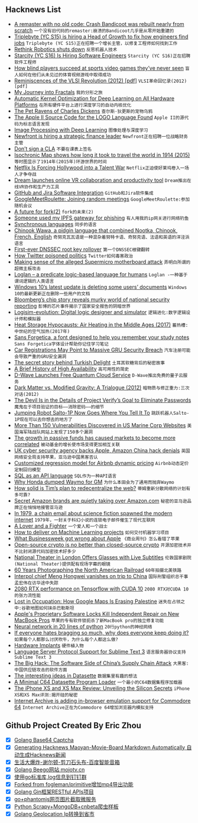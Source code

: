 ## Hacknews List


- [A remaster with no old code: Crash Bandicoot was rebuilt nearly from scratch](https://arstechnica.com/gaming/2017/06/a-remaster-with-no-old-code-crash-bandicoot-was-rebuilt-nearly-from-scratch/)  `一个没有旧代码的remaster:崩溃的Bandicoot几乎是从零开始重建的`
- [Triplebyte (YC S15) is hiring a Head of Growth to fix how engineers find jobs](https://jobs.lever.co/triplebyte/071d4781-3477-43c2-899d-2f2a421b0f40)  `Triplebyte (YC S15)正在招聘一个增长主管，以修复工程师如何找到工作`
- [Rethink Robotics shuts down](https://www.theverge.com/2018/10/4/17935820/rethink-robotics-shuts-down-baxter-sawyer-robot-cobots)  `反思机器人技术`
- [Starcity (YC S16) Is Hiring Software Engineers](https://starcity.com/careers#positions)  `Starcity (YC S16)正在招聘软件工程师`
- [How blind players succeed at sports video games they’ve never seen](https://arstechnica.com/gaming/2018/03/how-blind-players-succeed-at-sports-video-games-theyve-never-seen/)  `盲人如何在他们从未见过的体育视频游戏中取得成功`
- [Reminiscences of the VLSI Revolution (2012) [pdf]](http://worrydream.com/refs/Conway%20-%20Reminiscences%20of%20the%20VLSI%20Revolution.pdf)  `VLSI革命回忆录(2012)[pdf]`
- [My Journey into Fractals](https://medium.com/@bananaft/my-journey-into-fractals-d25ebc6c4dc2)  `我的分形之旅`
- [Automatic Kernel Optimization for Deep Learning on All Hardware Platforms](https://tvm.ai/2018/10/03/auto-opt-all.html)  `在所有硬件平台上进行深度学习的自动内核优化`
- [The Pet Ravens of Charles Dickens](https://lithub.com/meet-the-beloved-pet-ravens-of-charles-dickens/)  `查尔斯·狄更斯的宠物乌鸦`
- [The Apple II Source Code for the LOGO Language Found](https://blog.adafruit.com/2018/10/04/the-apple-ii-source-code-for-the-logo-language-found/)  `Apple II的源代码为标志语言发现`
- [Image Processing with Deep Learning](https://blog.infrrd.ai/computer-vision/image-processing-deep-learning-quick-start-guide/)  `图像处理与深度学习`
- [Newfront is hiring a strategic finance leader](https://angel.co/newfront-insurance/jobs/437898-strategic-finance-corp-dev)  `Newfront正在招聘一位战略财务主管`
- [Don’t sign a CLA](https://drewdevault.com/2018/10/05/Dont-sign-a-CLA.html)  `不要在课表上签名`
- [Isochronic Map shows how long it took to travel the world in 1914 (2015)](https://www.telegraph.co.uk/travel/news/What-travelling-was-like-100-years-ago/)  `等时图显示了1914年(2015年)环游世界的时间`
- [Netflix Is Forcing Hollywood into a Talent War](https://www.bloomberg.com/news/articles/2018-10-04/netflix-is-forcing-hollywood-into-a-talent-war)  `Netflix正迫使好莱坞卷入一场人才争夺战`
- [Dream launches online VR collaboration and productivity tool](https://venturebeat.com/2018/10/04/dream-launches-online-vr-collaboration-and-productivity-tool/)  `Dream推出在线VR协作和生产力工具`
- [GitHub and Jira Software Integration](https://blog.github.com/2018-10-04-announcing-the-new-github-and-jira-software-cloud-integration/)  `GitHub和Jira软件集成`
- [GoogleMeetRoulette: Joining random meetings](https://www.martinvigo.com/googlemeetroulette)  `GoogleMeetRoulette:参加随机会议`
- [A future for fork(2)](http://brrt-to-the-future.blogspot.com/2018/10/a-future-for-fork2.html)  `fork的未来(2)`
- [Someone used my IPFS gateway for phishing](https://incoherency.co.uk/blog/stories/hardbin-phishing.html)  `有人用我的ip网关进行网络钓鱼`
- [Synchronous languages](http://www-sop.inria.fr/meije/rp/ROS/Tt-SM.html)  `同步的语言`
- [Chinook Wawa, a pidgin language that combined Nootka, Chinook, French, English](http://www.bbc.com/travel/story/20181002-north-americas-nearly-forgotten-language)  `奇努克瓦瓦语是一种混杂着努特卡语、奇努克语、法语和英语的洋泾浜语言`
- [First-ever DNSSEC root key rollover](https://www.redhat.com/en/blog/what-you-need-know-about-first-ever-dnssec-root-key-rollover-october-11-2018)  `第一个DNSSEC根键翻转`
- [How Twitter poisoned politics](https://prospectmagazine.co.uk/magazine/how-twitter-poisoned-politics)  `Twitter如何毒害政治`
- [Making sense of the alleged Supermicro motherboard attack](https://www.lightbluetouchpaper.org/2018/10/05/making-sense-of-the-supermicro-motherboard-attack/)  `弄明白所谓的超微主板攻击`
- [Loglan – a predicate logic-based language for humans](https://en.wikipedia.org/wiki/Loglan)  `Loglan -一种基于谓词逻辑的人类语言`
- [Windows 10’s latest update is deleting some users’ documents](https://www.theverge.com/2018/10/5/17940902/microsoft-windows-10-october-2018-update-deleting-documents-issues)  `Windows 10的最新更新正在删除一些用户的文档`
- [Bloomberg’s chip story reveals murky world of national security reporting](https://techcrunch.com/2018/10/04/bloomberg-spy-chip-murky-world-national-security-reporting/)  `彭博的芯片事件揭示了国家安全报告的阴暗世界`
- [Logisim-evolution: Digital logic designer and simulator](https://github.com/reds-heig/logisim-evolution)  `逻辑进化:数字逻辑设计师和模拟器`
- [Heat Storage Hypocausts: Air Heating in the Middle Ages (2017)](http://www.lowtechmagazine.com/2017/03/heat-storage-hypocausts-air-heating-middle-ages.html)  `蓄热槽:中世纪的空气加热(2017年)`
- [Sans Forgetica, a font designed to help you remember your study notes](http://sansforgetica.rmit/)  `Sans Forgetica字体设计帮助你记住学习笔记`
- [Car Registrations May Point to Massive GRU Security Breach](https://www.bellingcat.com/news/2018/10/04/305-car-registrations-may-point-massive-gru-security-breach/)  `汽车注册可能会导致严重的GRU安全漏洞`
- [The secret story behind Turkish Delight](http://www.bbc.com/travel/story/20181003-the-secret-story-behind-turkish-delight)  `土耳其软糖背后的秘密故事`
- [A Brief History of High Availability](https://www.cockroachlabs.com/blog/brief-history-high-availability/)  `高可用性的简史`
- [D-Wave Launches Free Quantum Cloud Service](https://spectrum.ieee.org/tech-talk/computing/hardware/dwave-launches-free-quantum-cloud-service?href=)  `D-Wave推出免费的量子云服务`
- [Dark Matter vs. Modified Gravity: A Trialogue (2012)](http://www.preposterousuniverse.com/blog/2012/05/09/dark-matter-vs-modified-gravity-a-trialogue/)  `暗物质与修正重力:三次对话(2012)`
- [The Devil Is in the Details of Project Verify’s Goal to Eliminate Passwords](https://www.eff.org/deeplinks/2018/10/project-verify)  `魔鬼在于项目验证的目标——消除密码——的细节`
- [Jumping Robot Salto-1P Now Goes Where You Tell It To](https://spectrum.ieee.org/automaton/robotics/robotics-hardware/jumping-robot-salto1p)  `跳跃机器人Salto-1P现在可以去你想去的地方了`
- [More Than 150 Vulnerabilities Discovered in US Marine Corp Websites](https://sensorstechforum.com/150-vulnerabilities-us-marine-corp/)  `美国海军陆战队网站上发现了150多个漏洞`
- [The growth in passive funds has caused markets to become more correlated](https://www.bloomberg.com/view/articles/2016-08-24/are-index-funds-communist)  `被动基金的增长使市场变得更加相互关联`
- [UK cyber security agency backs Apple, Amazon China hack denials](https://www.reuters.com/article/us-china-cyber-britain/uk-cyber-security-agency-backs-apple-amazon-china-hack-denials-idUSKCN1MF1DN)  `英国网络安全局支持苹果，亚马逊中国黑客否认`
- [Customized regression model for Airbnb dynamic pricing](https://blog.acolyer.org/2018/10/03/customized-regression-model-for-airbnb-dynamic-pricing/)  `Airbnb动态定价定制回归模型`
- [SQL as an API language](https://simonwillison.net/2018/Oct/4/datasette-ideas/#SQL_as_an_API_language)  `SQL作为一种API语言`
- [Why Honda dumped Waymo for GM](https://www.bloomberg.com/news/articles/2018-10-05/honda-waymo-talks-are-said-to-have-faltered-on-tech-access-evs)  `为什么本田会为了通用而抛弃Waymo`
- [How solid is Tim’s plan to redecentralize the web?](https://medium.com/@shevski/how-solid-is-tims-plan-to-redecentralize-the-web-b163ba78e835)  `蒂姆重新分散网络的计划有多可靠?`
- [Secret Amazon brands are quietly taking over Amazon.com](https://qz.com/1414238/secret-amazon-brands-are-quietly-taking-over-amazon-com/)  `秘密的亚马逊品牌正在悄悄地接管亚马逊`
- [In 1979, a chain email about science fiction spawned the modern internet](https://slate.com/technology/2018/10/internet-social-media-sf-lovers-arpanet.html)  `1979年，一封关于科幻小说的连锁电子邮件催生了现代互联网`
- [A Lover and a Fighter](https://literaryreview.co.uk/a-lover-and-a-fighter)  `一个爱人和一个战士`
- [How to deliver on Machine Learning projects](https://blog.insightdatascience.com/how-to-deliver-on-machine-learning-projects-c8d82ce642b0)  `如何交付机器学习项目`
- [What Businessweek got wrong about Apple](https://www.apple.com/au/newsroom/2018/10/what-businessweek-got-wrong-about-apple/)  `《商业周刊》怎么看错了苹果`
- [Open-source crypto is no better than closed-source crypto](https://research.kudelskisecurity.com/2018/10/02/open-source-crypto-is-no-better-than-closed-source-crypto/)  `开源加密技术并不比封闭源代码加密技术好多少`
- [National Theater in London Offers Glasses with Live Subtitles](https://www.nytimes.com/2018/10/03/theater/uk-national-theatre-smart-glasses.html)  `伦敦国家剧院(National Theater)提供配有现场字幕的眼镜`
- [60 Years Photographing the North American Railroad](https://hyperallergic.com/404272/jim-shaughnessy-essential-witness-sixty-years-of-railroad-photography/)  `60年拍摄北美铁路`
- [Interpol chief Meng Hongwei vanishes on trip to China](https://www.bbc.com/news/world-europe-45761466)  `国际刑警组织总干事孟宏伟在访华途中失踪`
- [2080 RTX performance on Tensorflow with CUDA 10](https://www.pugetsystems.com/labs/hpc/NVIDIA-RTX-2080-Ti-vs-2080-vs-1080-Ti-vs-Titan-V-TensorFlow-Performance-with-CUDA-10-0-1247/)  `2080 RTX对CUDA 10的张力流性能`
- [Lost in Occupation: How Google Maps Is Erasing Palestine](https://972mag.com/mapping-occupation-how-google-erases-palestine-from-its-maps/138008/)  `迷失在占领之中:谷歌地图如何抹杀巴勒斯坦`
- [Apple&#39;s Proprietary Software Locks Kill Independent Repair on New MacBook Pros](https://motherboard.vice.com/en_us/article/yw9qk7/macbook-pro-software-locks-prevent-independent-repair)  `苹果的专有软件锁扼杀了新MacBook pro的独立修复功能`
- [Neural network in 20 lines of python](https://towardsdatascience.com/how-to-build-your-own-neural-network-from-scratch-in-python-68998a08e4f6)  `20行python的神经网络`
- [If everyone hates bragging so much, why does everyone keep doing it?](https://www.lesspenguiny.com/articles/best-article-on-bragging)  `如果每个人都那么讨厌吹牛，为什么每个人都这么做?`
- [Hardware Implants](https://securinghardware.com/articles/hardware-implants/)  `硬件植入物`
- [Language Server Protocol Support for Sublime Text 3](https://github.com/tomv564/LSP)  `语言服务器协议支持Sublime Text 3`
- [The Big Hack: The Software Side of China’s Supply Chain Attack](https://www.bloomberg.com/news/articles/2018-10-04/the-big-hack-the-software-side-of-china-s-supply-chain-attack)  `大黑客:中国供应链攻击的软件方面`
- [The interesting ideas in Datasette](https://simonwillison.net/2018/Oct/4/datasette-ideas/)  `数据集里有趣的想法`
- [A Minimal C64 Datasette Program Loader](https://www.pagetable.com/?p=964)  `一个最小的C64数据集程序加载器`
- [The iPhone XS and XS Max Review: Unveiling the Silicon Secrets](https://www.anandtech.com/show/13392/the-iphone-xs-xs-max-review-unveiling-the-silicon-secrets)  `iPhone XS和XS Max评测:揭开硅的秘密`
- [Internet Archive is adding in-browser emulation support for Commodore 64](https://twitter.com/textfiles/status/1048017789884067840)  `Internet Archive正在为Commodore 64增加浏览器内模拟支持`

## Github Project Created By Eric Zhou

- [x] [Golang Base64 Captcha](https://github.com/mojocn/base64Captcha)
- [x] [Generating Hacknews Maoyan-Movie-Board Markdown Automatically 自动生成Hacknews新闻](https://github.com/dejavuzhou/md-genie)
- [x] [生活大爆炸-谢尔顿-剪刀石头布-百度智能音箱](https://github.com/mojocn/dueros-bang-game)
- [x] [Golang Beego网站 mojotv.cn](https://github.com/mojocn/www.mojotv.cn)
- [x] [使用go标准库,log信息到钉钉群](https://github.com/mojocn/dooger)
- [x] [Forked from fogleman/primitive增加mp4导出功能](https://github.com/mojocn/primitive)
- [x] [Golang Gin框架RESTful APIs项目](https://github.com/JJJJJJJerk/ezier-golang-web-api-framework)
- [x] [go+phantomjs网页图片截取微服务](https://github.com/mojocn/screen_shot)
- [x] [Python Scrapy+MongoDB+cnbeta爬虫样板](https://github.com/mojocn/scrapy_mongodb_boilerplate_cnbeta)
- [x] [Golang Geolocation Ip转换到省市](https://github.com/mojocn/ip2location)